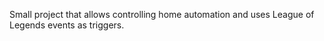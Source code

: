 Small project that allows controlling home automation and uses League of Legends events as triggers.